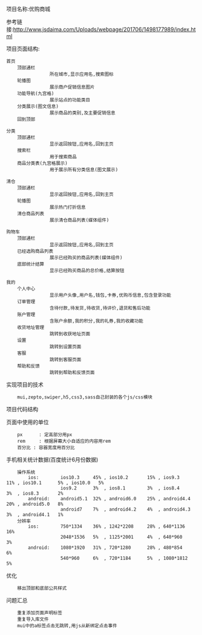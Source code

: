 项目名称:优购商城

参考链接:http://www.jsdaima.com/Uploads/webpage/201706/1498177989/index.html

项目页面结构:

	首页
		顶部通栏
					所在城市,显示应用名,搜索图标
		轮播图
					展示商户促销信息图片
		功能导航(九宫格)
					展示站点的功能类目
		分类展示(图文信息)
					展示商品的类别,及主要促销信息
		回到顶部

	分类
		顶部通栏
					显示返回按钮,应用名,回到主页
		搜索栏
					用于搜索商品
		商品分类表(九宫格展示)
					用于展示所有分类信息(图文展示)	
	
	清仓
		顶部通栏
					显示返回按钮,应用名,回到主页
		轮播图
					展示热门打折信息
		清仓商品列表
					展示清仓商品列表(媒体组件)

	购物车
		顶部通栏
					显示返回按钮,应用名,回到主页
		已经选购商品列表
					展示已经购买的商品列表(媒体组件)
		底部统计结算
					显示已经购买商品的总价格,结算按钮

	我的
		个人中心
					显示用户头像,用户名,钱包,卡券,优购币信息,包含登录功能
		订单管理
					含待付款,待发货,待收货,待评价,退货和售后功能
		账户管理
					含账户余额,我的积分,我的礼券,我的收藏功能
		收货地址管理
					跳转到收获地址页面		
		设置
					跳转到设置页面	
		客服
					跳转到客服页面	
		帮助和反馈
					跳转到帮助和反馈页面


实现项目的技术

		mui,zepto,swiper,h5,css3,sass自己封装的各个js/css模块


项目代码结构

		
页面中使用的单位

		px	    : 定高部分用px
		rem		: 根据屏幕大小自适应的内容用rem
		百分比	: 容器宽度用百分比


手机相关统计数据(百度统计6月份数据)

		操作系统
			ios:  		ios10.3 	45% , ios10.2 		15% , ios9.3 	  11% , ios10.1 	 5%	, ios10.0 	5% 
			 			ios9.2 		3%  , ios8.1	 	3%  , ios8.4      3%  , ios8.3 	 	 2%
			android:	android5.1  32% , android6.0    25% , android4.4  20% , android5.0 	 8%
						android7 	7%  , android4.2    4%  , android4.3  3%  , android4.1   1%						
		分辨率
			ios:		750*1334	36% , 1242*2208		28%	, 640*1136	  16%
						2048*1536	5%	, 1125*2001		4%  , 640*960	  3%
			android:	1080*1920	31% , 720*1280		28% , 480*854	  6%
						540*960		6%  , 720*1184		5%  , 1080*1812	  5%


优化

		移出顶部和底部公共样式


问题汇总

		重复添加页面声明标签
		重复导入库文件
		mui中的a标签点击无跳转,用js从新绑定点击事件
